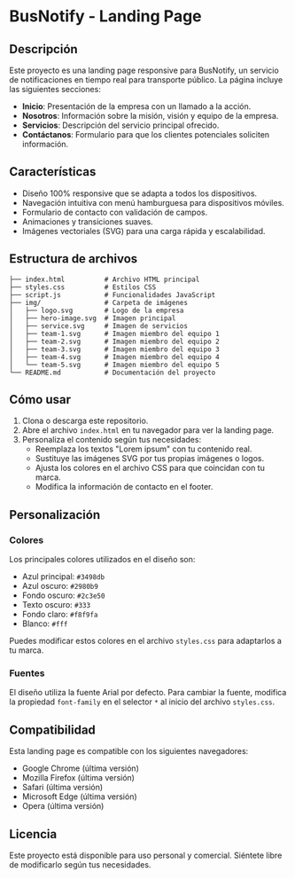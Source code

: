 # BusNotify - Landing Page

## Descripción

Este proyecto es una landing page responsive para BusNotify, un servicio de notificaciones en tiempo real para transporte público. La página incluye las siguientes secciones:

- **Inicio**: Presentación de la empresa con un llamado a la acción.
- **Nosotros**: Información sobre la misión, visión y equipo de la empresa.
- **Servicios**: Descripción del servicio principal ofrecido.
- **Contáctanos**: Formulario para que los clientes potenciales soliciten información.

## Características

- Diseño 100% responsive que se adapta a todos los dispositivos.
- Navegación intuitiva con menú hamburguesa para dispositivos móviles.
- Formulario de contacto con validación de campos.
- Animaciones y transiciones suaves.
- Imágenes vectoriales (SVG) para una carga rápida y escalabilidad.

## Estructura de archivos

```
├── index.html          # Archivo HTML principal
├── styles.css          # Estilos CSS
├── script.js           # Funcionalidades JavaScript
├── img/                # Carpeta de imágenes
│   ├── logo.svg        # Logo de la empresa
│   ├── hero-image.svg  # Imagen principal
│   ├── service.svg     # Imagen de servicios
│   ├── team-1.svg      # Imagen miembro del equipo 1
│   ├── team-2.svg      # Imagen miembro del equipo 2
│   ├── team-3.svg      # Imagen miembro del equipo 3
│   ├── team-4.svg      # Imagen miembro del equipo 4
│   └── team-5.svg      # Imagen miembro del equipo 5
└── README.md           # Documentación del proyecto
```

## Cómo usar

1. Clona o descarga este repositorio.
2. Abre el archivo `index.html` en tu navegador para ver la landing page.
3. Personaliza el contenido según tus necesidades:
   - Reemplaza los textos "Lorem ipsum" con tu contenido real.
   - Sustituye las imágenes SVG por tus propias imágenes o logos.
   - Ajusta los colores en el archivo CSS para que coincidan con tu marca.
   - Modifica la información de contacto en el footer.

## Personalización

### Colores

Los principales colores utilizados en el diseño son:

- Azul principal: `#3498db`
- Azul oscuro: `#2980b9`
- Fondo oscuro: `#2c3e50`
- Texto oscuro: `#333`
- Fondo claro: `#f8f9fa`
- Blanco: `#fff`

Puedes modificar estos colores en el archivo `styles.css` para adaptarlos a tu marca.

### Fuentes

El diseño utiliza la fuente Arial por defecto. Para cambiar la fuente, modifica la propiedad `font-family` en el selector `*` al inicio del archivo `styles.css`.

## Compatibilidad

Esta landing page es compatible con los siguientes navegadores:

- Google Chrome (última versión)
- Mozilla Firefox (última versión)
- Safari (última versión)
- Microsoft Edge (última versión)
- Opera (última versión)

## Licencia

Este proyecto está disponible para uso personal y comercial. Siéntete libre de modificarlo según tus necesidades.